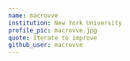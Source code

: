 ```yaml
---
name: macrovve
institution: New York University
profile_pic: macrovve.jpg
quote: Iterate to improve
github_user: macrovve
---
```

